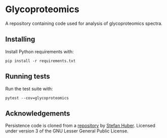 # Glycoproteomics

A repository containing code used for analysis of glycoproteomics spectra.

## Installing

Install Python requirements with:

```
pip install -r requirements.txt
```

## Running tests

Run the test suite with:

```
pytest --cov=glycoproteomics
```

## Acknowledgements

Persistence code is cloned from a [repository](https://git.sthu.org/?p=persistence.git) by [Stefan Huber](https://www.sthu.org/code/codesnippets/imagepers.html). Licensed under version 3 of the GNU Lesser General Public License.
